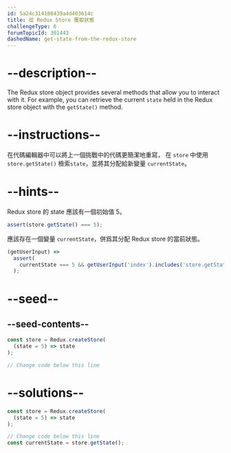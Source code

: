 ```yaml
---
id: 5a24c314108439a4d403614c
title: 從 Redux Store 獲取狀態
challengeType: 6
forumTopicId: 301443
dashedName: get-state-from-the-redux-store
---
```


# --description--

The Redux store object provides several methods that allow you to interact with it. For example, you can retrieve the current `state` held in the Redux store object with the `getState()` method.

# --instructions--

在代碼編輯器中可以將上一個挑戰中的代碼更簡潔地重寫， 在 `store` 中使用 `store.getState()` 檢索`state`，並將其分配給新變量 `currentState`。

# --hints--

Redux store 的 state 應該有一個初始值 5。

```js
assert(store.getState() === 5);
```

應該存在一個變量 `currentState`，併爲其分配 Redux store 的當前狀態。

```js
(getUserInput) =>
  assert(
    currentState === 5 && getUserInput('index').includes('store.getState()')
  );
```

# --seed--

## --seed-contents--

```js
const store = Redux.createStore(
  (state = 5) => state
);

// Change code below this line
```

# --solutions--

```js
const store = Redux.createStore(
  (state = 5) => state
);

// Change code below this line
const currentState = store.getState();
```
